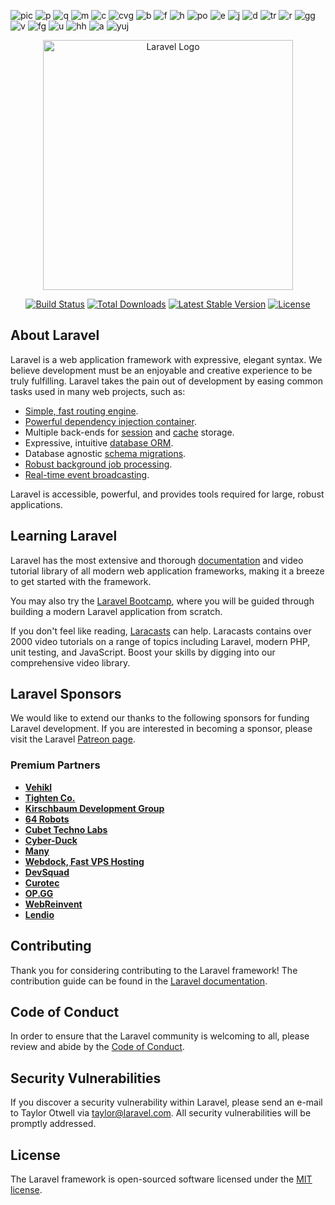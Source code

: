 ![pic](https://github.com/user-attachments/assets/445a6d5d-65f4-4287-90cc-afb05aeaff15)
![p](https://github.com/user-attachments/assets/c89d10e0-4a1a-4582-8bae-8dd3dd675e88)
![q](https://github.com/user-attachments/assets/74968353-286c-43f4-92b2-1c93c5e42326)
![m](https://github.com/user-attachments/assets/60b50ca6-5376-4eaf-8919-a8dc2fbca35e)
![c](https://github.com/user-attachments/assets/01596a8f-c352-414b-88d8-a7da15886466)
![cvg](https://github.com/user-attachments/assets/6be79d9a-b0b7-488f-82c7-d0a536bdbec0)
![b](https://github.com/user-attachments/assets/fb366fef-c699-4c5f-9007-67b0dcd9df03)
![f](https://github.com/user-attachments/assets/bc5fe8eb-4fd2-48be-9f07-89c197099673)
![h](https://github.com/user-attachments/assets/0ec8dbdb-5071-4ce5-8150-7909aa2c610b)
![po](https://github.com/user-attachments/assets/b1005376-2e7f-4a38-8b37-ccaef6222872)
![e](https://github.com/user-attachments/assets/e96da6e4-6862-4ab4-b40d-076c1db50579)
![j](https://github.com/user-attachments/assets/3d02caf4-a18b-4b40-bb8b-03ab01d504a3)
![d](https://github.com/user-attachments/assets/f33ee0fe-ead0-48ec-8b3d-4d9eb2b73198)
![tr](https://github.com/user-attachments/assets/f0192e8e-f3c9-4a15-b8b5-3ff53562bef1)
![r](https://github.com/user-attachments/assets/c9115e0b-85ca-43a0-82e2-8b8d62a33e86)
![gg](https://github.com/user-attachments/assets/47a9b779-4973-4266-a32e-d688a61e8259)
![v](https://github.com/user-attachments/assets/6b82fb5a-fcfb-4d6a-af5f-10deccc58b35)
![fg](https://github.com/user-attachments/assets/f461f2fb-9a39-4430-b120-3ea2d60c83c8)
![u](https://github.com/user-attachments/assets/d237522e-3a7c-4f49-802c-a9731d3039f0)
![hh](https://github.com/user-attachments/assets/b17cd003-b205-4d5f-8246-16fb5c48b12d)
![a](https://github.com/user-attachments/assets/e933e4ce-6717-4abe-8946-ab5b8ce2a1a7)
![yuj](https://github.com/user-attachments/assets/93a3535a-838b-48be-9a92-0ed657e1d874)



<p align="center"><a href="https://laravel.com" target="_blank"><img src="https://raw.githubusercontent.com/laravel/art/master/logo-lockup/5%20SVG/2%20CMYK/1%20Full%20Color/laravel-logolockup-cmyk-red.svg" width="400" alt="Laravel Logo"></a></p>

<p align="center">
<a href="https://github.com/laravel/fra![pic](https://github.com/user-attachments/assets/11284ddb-88d5-454a-9dcf-cc1c90281025)
mework/actions"><img src="https://github.com/laravel/framework/workflows/tests/badge.svg" alt="Build Status"></a>
<a href="https://packagist.org/packages/laravel/framework"><img src="https://img.shields.io/packagist/dt/laravel/framework" alt="Total Downloads"></a>
<a href="https://packagist.org/packages/laravel/framework"><img src="https://img.shields.io/packagist/v/laravel/framework" alt="Latest Stable Version"></a>
<a href="https://packagist.org/packages/laravel/framework"><img src="https://img.shields.io/packagist/l/laravel/framework" alt="License"></a>
</p>

## About Laravel

Laravel is a web application framework with expressive, elegant syntax. We believe development must be an enjoyable and creative experience to be truly fulfilling. Laravel takes the pain out of development by easing common tasks used in many web projects, such as:

- [Simple, fast routing engine](https://laravel.com/docs/routing).
- [Powerful dependency injection container](https://laravel.com/docs/container).
- Multiple back-ends for [session](https://laravel.com/docs/session) and [cache](https://laravel.com/docs/cache) storage.
- Expressive, intuitive [database ORM](https://laravel.com/docs/eloquent).
- Database agnostic [schema migrations](https://laravel.com/docs/migrations).
- [Robust background job processing](https://laravel.com/docs/queues).
- [Real-time event broadcasting](https://laravel.com/docs/broadcasting).

Laravel is accessible, powerful, and provides tools required for large, robust applications.

## Learning Laravel

Laravel has the most extensive and thorough [documentation](https://laravel.com/docs) and video tutorial library of all modern web application frameworks, making it a breeze to get started with the framework.

You may also try the [Laravel Bootcamp](https://bootcamp.laravel.com), where you will be guided through building a modern Laravel application from scratch.

If you don't feel like reading, [Laracasts](https://laracasts.com) can help. Laracasts contains over 2000 video tutorials on a range of topics including Laravel, modern PHP, unit testing, and JavaScript. Boost your skills by digging into our comprehensive video library.

## Laravel Sponsors

We would like to extend our thanks to the following sponsors for funding Laravel development. If you are interested in becoming a sponsor, please visit the Laravel [Patreon page](https://patreon.com/taylorotwell).

### Premium Partners

- **[Vehikl](https://vehikl.com/)**
- **[Tighten Co.](https://tighten.co)**
- **[Kirschbaum Development Group](https://kirschbaumdevelopment.com)**
- **[64 Robots](https://64robots.com)**
- **[Cubet Techno Labs](https://cubettech.com)**
- **[Cyber-Duck](https://cyber-duck.co.uk)**
- **[Many](https://www.many.co.uk)**
- **[Webdock, Fast VPS Hosting](https://www.webdock.io/en)**
- **[DevSquad](https://devsquad.com)**
- **[Curotec](https://www.curotec.com/services/technologies/laravel/)**
- **[OP.GG](https://op.gg)**
- **[WebReinvent](https://webreinvent.com/?utm_source=laravel&utm_medium=github&utm_campaign=patreon-sponsors)**
- **[Lendio](https://lendio.com)**

## Contributing

Thank you for considering contributing to the Laravel framework! The contribution guide can be found in the [Laravel documentation](https://laravel.com/docs/contributions).

## Code of Conduct

In order to ensure that the Laravel community is welcoming to all, please review and abide by the [Code of Conduct](https://laravel.com/docs/contributions#code-of-conduct).

## Security Vulnerabilities

If you discover a security vulnerability within Laravel, please send an e-mail to Taylor Otwell via [taylor@laravel.com](mailto:taylor@laravel.com). All security vulnerabilities will be promptly addressed.

## License

The Laravel framework is open-sourced software licensed under the [MIT license](https://opensource.org/licenses/MIT).
